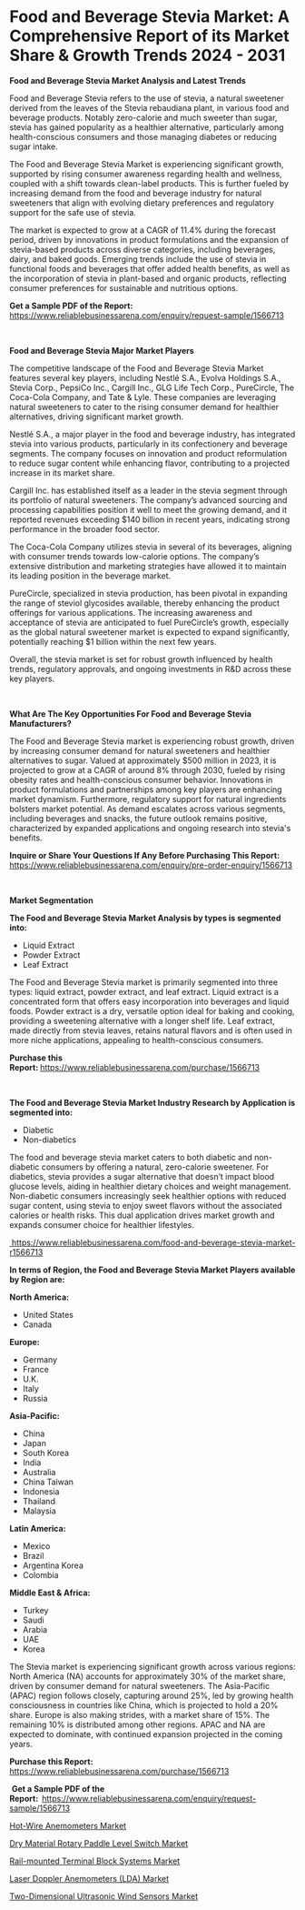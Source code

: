 <p><h1>Food and Beverage Stevia Market: A Comprehensive Report of its Market Share & Growth Trends 2024 - 2031</h1></p><p><strong>Food and Beverage Stevia Market Analysis and Latest Trends</strong></p>
<p><p>Food and Beverage Stevia refers to the use of stevia, a natural sweetener derived from the leaves of the Stevia rebaudiana plant, in various food and beverage products. Notably zero-calorie and much sweeter than sugar, stevia has gained popularity as a healthier alternative, particularly among health-conscious consumers and those managing diabetes or reducing sugar intake.</p><p>The Food and Beverage Stevia Market is experiencing significant growth, supported by rising consumer awareness regarding health and wellness, coupled with a shift towards clean-label products. This is further fueled by increasing demand from the food and beverage industry for natural sweeteners that align with evolving dietary preferences and regulatory support for the safe use of stevia. </p><p>The market is expected to grow at a CAGR of 11.4% during the forecast period, driven by innovations in product formulations and the expansion of stevia-based products across diverse categories, including beverages, dairy, and baked goods. Emerging trends include the use of stevia in functional foods and beverages that offer added health benefits, as well as the incorporation of stevia in plant-based and organic products, reflecting consumer preferences for sustainable and nutritious options.</p></p>
<p><strong>Get a Sample PDF of the Report:&nbsp;</strong> <a href="https://www.reliablebusinessarena.com/enquiry/request-sample/1566713?utm_campaign=1294&utm_medium=2&utm_source=Github&utm_content=ia&utm_term=13102024&utm_id=food-and-beverage-stevia">https://www.reliablebusinessarena.com/enquiry/request-sample/1566713</a></p>
<p>&nbsp;</p>
<p><strong>Food and Beverage Stevia Major Market Players</strong></p>
<p><p>The competitive landscape of the Food and Beverage Stevia Market features several key players, including Nestlé S.A., Evolva Holdings S.A., Stevia Corp., PepsiCo Inc., Cargill Inc., GLG Life Tech Corp., PureCircle, The Coca-Cola Company, and Tate & Lyle. These companies are leveraging natural sweeteners to cater to the rising consumer demand for healthier alternatives, driving significant market growth.</p><p>Nestlé S.A., a major player in the food and beverage industry, has integrated stevia into various products, particularly in its confectionery and beverage segments. The company focuses on innovation and product reformulation to reduce sugar content while enhancing flavor, contributing to a projected increase in its market share.</p><p>Cargill Inc. has established itself as a leader in the stevia segment through its portfolio of natural sweeteners. The company’s advanced sourcing and processing capabilities position it well to meet the growing demand, and it reported revenues exceeding $140 billion in recent years, indicating strong performance in the broader food sector.</p><p>The Coca-Cola Company utilizes stevia in several of its beverages, aligning with consumer trends towards low-calorie options. The company’s extensive distribution and marketing strategies have allowed it to maintain its leading position in the beverage market.</p><p>PureCircle, specialized in stevia production, has been pivotal in expanding the range of steviol glycosides available, thereby enhancing the product offerings for various applications. The increasing awareness and acceptance of stevia are anticipated to fuel PureCircle’s growth, especially as the global natural sweetener market is expected to expand significantly, potentially reaching $1 billion within the next few years.</p><p>Overall, the stevia market is set for robust growth influenced by health trends, regulatory approvals, and ongoing investments in R&D across these key players.</p></p>
<p>&nbsp;</p>
<p><strong>What Are The Key Opportunities For Food and Beverage Stevia Manufacturers?</strong></p>
<p><p>The Food and Beverage Stevia market is experiencing robust growth, driven by increasing consumer demand for natural sweeteners and healthier alternatives to sugar. Valued at approximately $500 million in 2023, it is projected to grow at a CAGR of around 8% through 2030, fueled by rising obesity rates and health-conscious consumer behavior. Innovations in product formulations and partnerships among key players are enhancing market dynamism. Furthermore, regulatory support for natural ingredients bolsters market potential. As demand escalates across various segments, including beverages and snacks, the future outlook remains positive, characterized by expanded applications and ongoing research into stevia's benefits.</p></p>
<p><strong>Inquire or Share Your Questions If Any Before Purchasing This Report:</strong> <a href="https://www.reliablebusinessarena.com/enquiry/pre-order-enquiry/1566713?utm_campaign=1294&utm_medium=2&utm_source=Github&utm_content=ia&utm_term=13102024&utm_id=food-and-beverage-stevia">https://www.reliablebusinessarena.com/enquiry/pre-order-enquiry/1566713</a></p>
<p>&nbsp;</p>
<p><strong>Market Segmentation</strong></p>
<p><strong>The Food and Beverage Stevia Market Analysis by types is segmented into:</strong></p>
<p><ul><li>Liquid Extract</li><li>Powder Extract</li><li>Leaf Extract</li></ul></p>
<p><p>The Food and Beverage Stevia market is primarily segmented into three types: liquid extract, powder extract, and leaf extract. Liquid extract is a concentrated form that offers easy incorporation into beverages and liquid foods. Powder extract is a dry, versatile option ideal for baking and cooking, providing a sweetening alternative with a longer shelf life. Leaf extract, made directly from stevia leaves, retains natural flavors and is often used in more niche applications, appealing to health-conscious consumers.</p></p>
<p><strong>Purchase this Report:&nbsp;</strong><a href="https://www.reliablebusinessarena.com/purchase/1566713?utm_campaign=1294&utm_medium=2&utm_source=Github&utm_content=ia&utm_term=13102024&utm_id=food-and-beverage-stevia">https://www.reliablebusinessarena.com/purchase/1566713</a></p>
<p>&nbsp;</p>
<p><strong>The Food and Beverage Stevia Market Industry Research by Application is segmented into:</strong></p>
<p><ul><li>Diabetic</li><li>Non-diabetics</li></ul></p>
<p><p>The food and beverage stevia market caters to both diabetic and non-diabetic consumers by offering a natural, zero-calorie sweetener. For diabetics, stevia provides a sugar alternative that doesn’t impact blood glucose levels, aiding in healthier dietary choices and weight management. Non-diabetic consumers increasingly seek healthier options with reduced sugar content, using stevia to enjoy sweet flavors without the associated calories or health risks. This dual application drives market growth and expands consumer choice for healthier lifestyles.</p></p>
<p><a href="https://www.reliablebusinessarena.com/food-and-beverage-stevia-market-r1566713?utm_campaign=1294&utm_medium=2&utm_source=Github&utm_content=ia&utm_term=13102024&utm_id=food-and-beverage-stevia">&nbsp;https://www.reliablebusinessarena.com/food-and-beverage-stevia-market-r1566713</a></p>
<p><strong>In terms of Region, the Food and Beverage Stevia Market Players available by Region are:</strong></p>
<p>
    <p> <strong> North America: </strong>
        <ul>
            <li>United States</li>
            <li>Canada</li>
        </ul>
        </p> 
    <p> <strong> Europe: </strong>
        <ul>
            <li>Germany</li>
            <li>France</li>
            <li>U.K.</li>
            <li>Italy</li>
            <li>Russia</li>
        </ul>
        </p> 
    <p> <strong> Asia-Pacific: </strong>
        <ul>
            <li>China</li>
            <li>Japan</li>
            <li>South Korea</li>
            <li>India</li>
            <li>Australia</li>
            <li>China Taiwan</li>
            <li>Indonesia</li>
            <li>Thailand</li>
            <li>Malaysia</li>
        </ul>
        </p> 
    <p> <strong> Latin America: </strong>
        <ul>
            <li>Mexico</li>
            <li>Brazil</li>
            <li>Argentina Korea</li>
            <li>Colombia</li>
        </ul>
        </p> 
    <p> <strong> Middle East & Africa: </strong>
        <ul>
            <li>Turkey</li>
            <li>Saudi</li>
            <li>Arabia</li>
            <li>UAE</li>
            <li>Korea</li>
        </ul>
    </p>
    </p>
<p><p>The Stevia market is experiencing significant growth across various regions: North America (NA) accounts for approximately 30% of the market share, driven by consumer demand for natural sweeteners. The Asia-Pacific (APAC) region follows closely, capturing around 25%, led by growing health consciousness in countries like China, which is projected to hold a 20% share. Europe is also making strides, with a market share of 15%. The remaining 10% is distributed among other regions. APAC and NA are expected to dominate, with continued expansion projected in the coming years.</p></p>
<p><strong>Purchase this Report: </strong><a href="https://www.reliablebusinessarena.com/purchase/1566713?utm_campaign=1294&utm_medium=2&utm_source=Github&utm_content=ia&utm_term=13102024&utm_id=food-and-beverage-stevia">https://www.reliablebusinessarena.com/purchase/1566713</a></p>
<p>&nbsp;<strong>Get a Sample PDF of the Report:&nbsp;&nbsp;</strong><a href="https://www.reliablebusinessarena.com/enquiry/request-sample/1566713?utm_campaign=1294&utm_medium=2&utm_source=Github&utm_content=ia&utm_term=13102024&utm_id=food-and-beverage-stevia">https://www.reliablebusinessarena.com/enquiry/request-sample/1566713</a></p>
<p><strong></strong></p>
<p><p><a href="https://www.linkedin.com/pulse/global-perspectives-hot-wire-anemometers-market-trends-forecast-5deqc?utm_campaign=1294&utm_medium=2&utm_source=Github&utm_content=ia&utm_term=13102024&utm_id=food-and-beverage-stevia">Hot-Wire Anemometers Market</a></p><p><a href="https://www.linkedin.com/pulse/global-dry-material-rotary-paddle-level-switch-industry-analysis-397uc?utm_campaign=1294&utm_medium=2&utm_source=Github&utm_content=ia&utm_term=13102024&utm_id=food-and-beverage-stevia">Dry Material Rotary Paddle Level Switch Market</a></p><p><a href="https://www.linkedin.com/pulse/strategic-market-insights-global-rail-mounted-terminal-block-yjric?utm_campaign=1294&utm_medium=2&utm_source=Github&utm_content=ia&utm_term=13102024&utm_id=food-and-beverage-stevia">Rail-mounted Terminal Block Systems Market</a></p><p><a href="https://www.linkedin.com/pulse/laser-doppler-anemometers-lda-market-size-growing-cagr-42-report-xw3pc?utm_campaign=1294&utm_medium=2&utm_source=Github&utm_content=ia&utm_term=13102024&utm_id=food-and-beverage-stevia">Laser Doppler Anemometers (LDA) Market</a></p><p><a href="https://www.linkedin.com/pulse/two-dimensional-ultrasonic-wind-sensors-market-industry-landscape-fzabe?utm_campaign=1294&utm_medium=2&utm_source=Github&utm_content=ia&utm_term=13102024&utm_id=food-and-beverage-stevia">Two-Dimensional Ultrasonic Wind Sensors Market</a></p></p>
